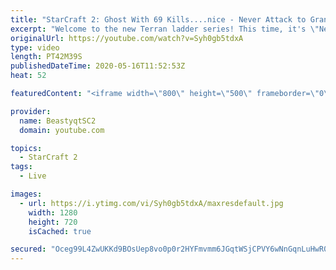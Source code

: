 ```yaml
---
title: "StarCraft 2: Ghost With 69 Kills....nice - Never Attack to Grandmaster"
excerpt: "Welcome to the new Terran ladder series! This time, it's \"Never Attack to Grandmaster!\" In this challenge, I play as Terran on the EU ladder, and in every game I'm not allowed to attack with any units except for using Ghosts. I'm allowed to make any army units for defending, as long as I don't attack"
originalUrl: https://youtube.com/watch?v=Syh0gb5tdxA
type: video
length: PT42M39S
publishedDateTime: 2020-05-16T11:52:53Z
heat: 52

featuredContent: "<iframe width=\"800\" height=\"500\" frameborder=\"0\" src=\"https://www.youtube.com/embed/Syh0gb5tdxA\" allow=\"accelerometer; autoplay; encrypted-media; gyroscope; picture-in-picture\" allowfullscreen></iframe>"

provider:
  name: BeastyqtSC2
  domain: youtube.com

topics:
  - StarCraft 2
tags:
  - Live

images:
  - url: https://i.ytimg.com/vi/Syh0gb5tdxA/maxresdefault.jpg
    width: 1280
    height: 720
    isCached: true

secured: "Oceg99L4ZwUKKd9BOsUep8vo0p0r2HYFmvmm6JGqtWSjCPVY6wNnGqnLuHwR0KUcuNhvpHdnzJ700wZUbxhudyPOPcYeOaODKPQdCUxnPfUKW368yBb4WBYFMZnOqELFLUtOH8KQu5+YBFigYroiQukpsl/g+9tPKxbrf9SCCflTpKvmfqoOznYop3qm8GVzJlVUO3Gskdr/NI3LCijFGfYJgBoRzkv/Wa0Hp6MAbhhf8KqS0zg2qxRN11F408ExAk9jan90hf0XPgpv1f5n+Zjq2w63P2T4rY3CvF8ZUULVVxuQFhS5aViXyK4y2/0xjX9mnY6LQ1pXNxKZ5AZEInJoiLxMmNPl2xwmTMPGiVn+cc/8KynkAxOVdGO0ltN3539lX39QMQOTggYlwdMahgytmECyE0HCvJS9UtnsZYY=;jNmIQOKBwYEzUvuTy+Wthw=="
---
```


